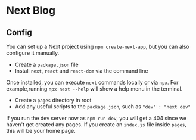 # Next Blog

## Config

You can set up a Next project using `npm create-next-app`, but you can also configure it manually.

- Create a `package.json` file
- Install `next`, `react` and `react-dom` via the command line

Once installed, you can execute `next` commands locally or via `npx`. For example,running `npx next --help` will show a help menu in the terminal.

- Create a `pages` directory in root
- Add any useful scripts to the `package.json`, such as `"dev" : "next dev"`

If you run the dev server now as `npm run dev`, you will get a 404 since we haven't get created any pages. If you create an `index.js` file inside `pages`, this will be your home page.
